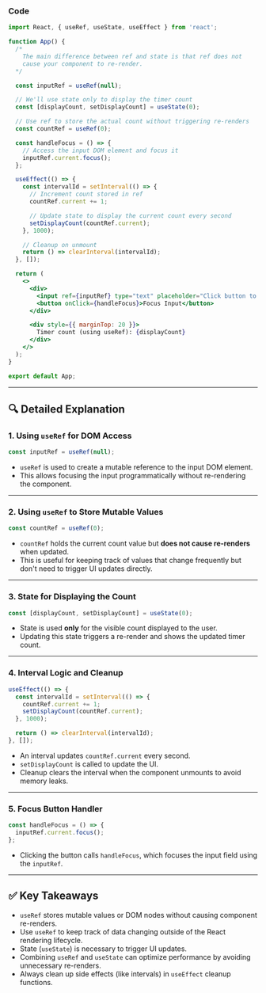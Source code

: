 ### **Code**

```jsx
import React, { useRef, useState, useEffect } from 'react';

function App() {
  /*
    The main difference between ref and state is that ref does not 
    cause your component to re-render.
  */

  const inputRef = useRef(null);

  // We'll use state only to display the timer count
  const [displayCount, setDisplayCount] = useState(0);

  // Use ref to store the actual count without triggering re-renders
  const countRef = useRef(0);

  const handleFocus = () => {
    // Access the input DOM element and focus it
    inputRef.current.focus();
  };

  useEffect(() => {
    const intervalId = setInterval(() => {
      // Increment count stored in ref
      countRef.current += 1;

      // Update state to display the current count every second
      setDisplayCount(countRef.current);
    }, 1000);

    // Cleanup on unmount
    return () => clearInterval(intervalId);
  }, []);

  return (
    <>
      <div>
        <input ref={inputRef} type="text" placeholder="Click button to focus me" />
        <button onClick={handleFocus}>Focus Input</button>
      </div>

      <div style={{ marginTop: 20 }}>
        Timer count (using useRef): {displayCount}
      </div>
    </>
  );
}

export default App;
```

---

## 🔍 **Detailed Explanation**

### 1. **Using `useRef` for DOM Access**

```js
const inputRef = useRef(null);
```

* `useRef` is used to create a mutable reference to the input DOM element.
* This allows focusing the input programmatically without re-rendering the component.

---

### 2. **Using `useRef` to Store Mutable Values**

```js
const countRef = useRef(0);
```

* `countRef` holds the current count value but **does not cause re-renders** when updated.
* This is useful for keeping track of values that change frequently but don't need to trigger UI updates directly.

---

### 3. **State for Displaying the Count**

```js
const [displayCount, setDisplayCount] = useState(0);
```

* State is used **only** for the visible count displayed to the user.
* Updating this state triggers a re-render and shows the updated timer count.

---

### 4. **Interval Logic and Cleanup**

```js
useEffect(() => {
  const intervalId = setInterval(() => {
    countRef.current += 1;
    setDisplayCount(countRef.current);
  }, 1000);

  return () => clearInterval(intervalId);
}, []);
```

* An interval updates `countRef.current` every second.
* `setDisplayCount` is called to update the UI.
* Cleanup clears the interval when the component unmounts to avoid memory leaks.

---

### 5. **Focus Button Handler**

```js
const handleFocus = () => {
  inputRef.current.focus();
};
```

* Clicking the button calls `handleFocus`, which focuses the input field using the `inputRef`.

---

## ✅ **Key Takeaways**

* `useRef` stores mutable values or DOM nodes without causing component re-renders.
* Use `useRef` to keep track of data changing outside of the React rendering lifecycle.
* State (`useState`) is necessary to trigger UI updates.
* Combining `useRef` and `useState` can optimize performance by avoiding unnecessary re-renders.
* Always clean up side effects (like intervals) in `useEffect` cleanup functions.


